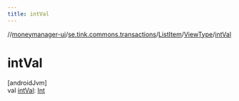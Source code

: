 ```yaml
---
title: intVal
---
```

//[moneymanager-ui](../../../../index.html)/[se.tink.commons.transactions](../../index.html)/[ListItem](../index.html)/[ViewType](index.html)/[intVal](int-val.html)



# intVal



[androidJvm]\
val [intVal](int-val.html): [Int](https://kotlinlang.org/api/latest/jvm/stdlib/kotlin/-int/index.html)





